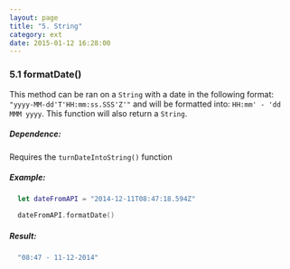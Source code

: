 ```yaml
---
layout: page
title: "5. String"
category: ext
date: 2015-01-12 16:28:00
---
```


### 5.1 formatDate()

This method can be ran on a `String` with a date in the following format: `"yyyy-MM-dd'T'HH:mm:ss.SSS'Z'"` and will be formatted into: `HH:mm' - 'dd MMM yyyy`. This function will also return a `String`.

##### Dependence:
Requires the `turnDateIntoString()` function

##### Example:
```swift
  let dateFromAPI = "2014-12-11T08:47:18.594Z"

  dateFromAPI.formatDate()
```

##### Result:
```swift
  "08:47 - 11-12-2014"
```
